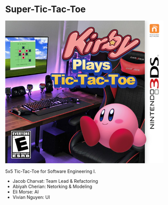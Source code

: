 # Super-Tic-Tac-Toe

![kirby-tic-tac-toe](https://github.com/EsromGile/Super-Tic-Tac-Toe/blob/master/model/Images/Kirby_Plays_Tic_Tac_Toe.png)
<!-- ![](https://c.tenor.com/bQCHJwgCNuMAAAAM/kitten-cat.gif) -->

5x5 Tic-Tac-Toe for Software Engineering I.

- Jacob Charvat: Team Lead & Refactoring
- Abiyah Cherian: Netorking & Modeling
- Eli Morse: AI
- Vivian Nguyen: UI
